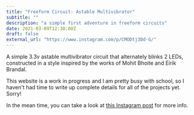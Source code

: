 ```yaml
---
title: "Freeform Circuit: Astable Multivibrator"
subtitle: ""
description: "a simple first adventure in freeform circuits"
date: 2021-03-09T12:30:00Z
draft: false
external_url: "https://www.instagram.com/p/CMODtj3Dd-G/"
---
```


A simple 3.3v astable multivibrator circuit that alternately blinks 2 LEDs, constructed in a style inspired by the works of Mohit Bhoite and Eirik Brandal.

This website is a work in progress and I am pretty busy with school, so I haven't had time to write up complete details for all of the projects yet. Sorry!

In the mean time, you can take a look at [this Instagram post](https://www.instagram.com/p/CMODtj3Dd-G/) for more info.
